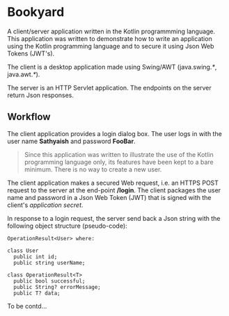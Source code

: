 # Bookyard

A client/server application written in the Kotlin programmming language. This application was written to demonstrate how to write an application using the Kotlin programming language and to secure it using Json Web Tokens (JWT's).

The client is a desktop application made using Swing/AWT (java.swing._*_, java.awt._*_).

The server is an HTTP Servlet application. The endpoints on the server return Json responses.

## Workflow
The client application provides a login dialog box. The user logs in with the user name **Sathyaish** and password **FooBar**.

> Since this application was written to illustrate the use of the Kotlin programming language only, its features have been kept to a bare minimum. There is no way to create a new user.

The client application makes a secured Web request, i.e. an HTTPS POST request to the server at the end-point **/login**. The client packages the user name and password in a Json Web Token (JWT) that is signed with the client's *application secret*.

In response to a login request, the server send back a Json string with the following object structure (pseudo-code):

```
OperationResult<User> where:

class User
  public int id;
  public string userName;
  
class OperationResult<T>
  public bool successful;
  public String? errorMessage;
  public T? data;
```

To be contd...
